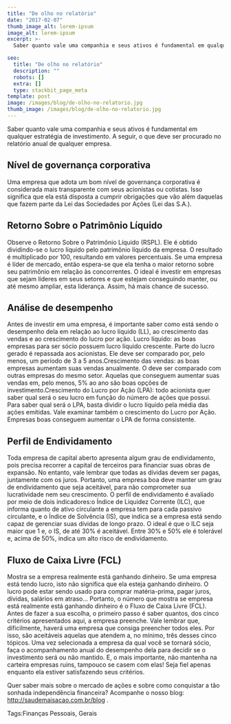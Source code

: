 ```yaml
---
title: "De olho no relatório"
date: "2017-02-07"
thumb_image_alt: lorem-ipsum
image_alt: lorem-ipsum
excerpt: >-
  Saber quanto vale uma companhia e seus ativos é fundamental em qualquer estratégia de investimento. A seguir, o que deve ser procurado no relatório anual de qualquer empresa.

seo:
  title: "De olho no relatório"
  description: ""
  robots: []
  extra: []
  type: stackbit_page_meta
template: post
image: /images/blog/de-olho-no-relatorio.jpg
thumb_image: /images/blog/de-olho-no-relatorio.jpg
---
```


Saber quanto vale uma companhia e seus ativos é fundamental em qualquer estratégia de investimento. A seguir, o que deve ser procurado no relatório anual de qualquer empresa.

## Nível de governança corporativa

Uma empresa que adota um bom nível de governança corporativa é considerada mais transparente com seus acionistas ou cotistas. Isso significa que ela está disposta a cumprir obrigações que vão além daquelas que fazem parte da Lei das Sociedades por Ações (Lei das S.A.).

## Retorno Sobre o Patrimônio Líquido

Observe o Retorno Sobre o Patrimônio Líquido (RSPL). Ele é obtido dividindo-se o lucro líquido pelo patrimônio líquido da empresa. O resultado é multiplicado por 100, resultando em valores percentuais. Se uma empresa é líder de mercado, então espera-se que ela tenha o maior retorno sobre seu patrimônio em relação às concorrentes. O ideal é investir em empresas que sejam líderes em seus setores e que estejam conseguindo manter, ou até mesmo ampliar, esta liderança. Assim, há mais chance de sucesso.

## Análise de desempenho

Antes de investir em uma empresa, é importante saber como está sendo o desempenho dela em relação ao lucro líquido (LL), ao crescimento das vendas e ao crescimento do lucro por ação.
Lucro líquido: as boas empresas para ser sócio possuem lucro líquido crescente. Parte do lucro gerado é repassada aos acionistas. Ele deve ser comparado por, pelo menos, um período de 3 a 5 anos.Crescimento das vendas: as boas empresas aumentam suas vendas anualmente. O deve ser comparado com outras empresas do mesmo setor. Aquelas que conseguem aumentar suas vendas em, pelo menos, 5% ao ano são boas opções de investimento.Crescimento do Lucro por Ação (LPA): todo acionista quer saber qual será o seu lucro em função do número de ações que possui. Para saber qual será o LPA, basta dividir o lucro líquido pela média das ações emitidas. Vale examinar também o crescimento do Lucro por Ação. Empresas boas conseguem aumentar o LPA de forma consistente.

## Perfil de Endividamento

Toda empresa de capital aberto apresenta algum grau de endividamento, pois precisa recorrer a capital de terceiros para financiar suas obras de expansão. No entanto, vale lembrar que todas as dívidas devem ser pagas, juntamente com os juros. Portanto, uma empresa boa deve manter um grau de endividamento que seja aceitável, para não comprometer sua lucratividade nem seu crescimento. O perfil de endividamento é avaliado por meio de dois indicadores:o Índice de Liquidez Corrente (ILC), que informa quanto de ativo circulante a empresa tem para cada passivo circulante, e o Índice de Solvência (IS), que indica se a empresa está sendo capaz de gerenciar suas dívidas de longo prazo. O ideal é que o ILC seja maior que 1 e, o IS, de até 30% é aceitável. Entre 30% e 50% ele é tolerável e, acima de 50%, indica um alto risco de endividamento.

## Fluxo de Caixa Livre (FCL)

Mostra se a empresa realmente está ganhando dinheiro. Se uma empresa está tendo lucro, isto não significa que ela esteja ganhando dinheiro. O lucro pode estar sendo usado para comprar matéria-prima, pagar juros, dívidas, salários em atraso… Portanto, o número que mostra se empresa está realmente está ganhando dinheiro é o Fluxo de Caixa Livre (FCL).
Antes de fazer a sua escolha, o primeiro passo é saber quantos, dos cinco critérios apresentados aqui, a empresa preenche. Vale lembrar que, dificilmente, haverá uma empresa que consiga preencher todos eles. Por isso, são aceitáveis aquelas que atendem a, no mínimo, três desses cinco tópicos. Uma vez selecionada a empresa da qual você se tornará sócio, faça o acompanhamento anual do desempenho dela para decidir se o investimento será ou não mantido. E, o mais importante, não mantenha na carteira empresas ruins, tampouco se casem com elas! Seja fiel apenas enquanto ela estiver satisfazendo seus critérios.

Quer saber mais sobre o mercado de ações e sobre como conquistar a tão sonhada independência financeira? Acompanhe o nosso blog: http://saudemaisacao.com.br/blog .

Tags:Finanças Pessoais, Gerais
